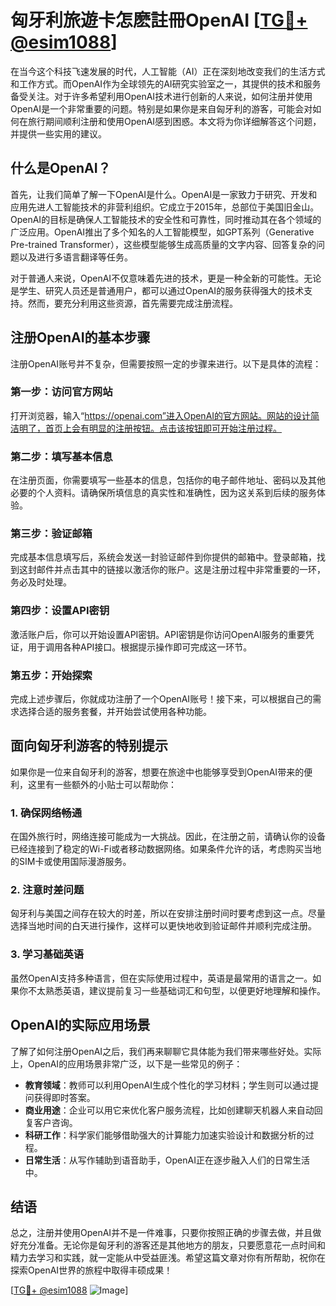 # 匈牙利旅遊卡怎麽註冊OpenAI [[TG💪+ @esim1088](https://t.me/s/esim1088)]

在当今这个科技飞速发展的时代，人工智能（AI）正在深刻地改变我们的生活方式和工作方式。而OpenAI作为全球领先的AI研究实验室之一，其提供的技术和服务备受关注。对于许多希望利用OpenAI技术进行创新的人来说，如何注册并使用OpenAI是一个非常重要的问题。特别是如果你是来自匈牙利的游客，可能会对如何在旅行期间顺利注册和使用OpenAI感到困惑。本文将为你详细解答这个问题，并提供一些实用的建议。

## 什么是OpenAI？

首先，让我们简单了解一下OpenAI是什么。OpenAI是一家致力于研究、开发和应用先进人工智能技术的非营利组织。它成立于2015年，总部位于美国旧金山。OpenAI的目标是确保人工智能技术的安全性和可靠性，同时推动其在各个领域的广泛应用。OpenAI推出了多个知名的人工智能模型，如GPT系列（Generative Pre-trained Transformer），这些模型能够生成高质量的文字内容、回答复杂的问题以及进行多语言翻译等任务。

对于普通人来说，OpenAI不仅意味着先进的技术，更是一种全新的可能性。无论是学生、研究人员还是普通用户，都可以通过OpenAI的服务获得强大的技术支持。然而，要充分利用这些资源，首先需要完成注册流程。

## 注册OpenAI的基本步骤

注册OpenAI账号并不复杂，但需要按照一定的步骤来进行。以下是具体的流程：

### 第一步：访问官方网站

打开浏览器，输入“https://openai.com”进入OpenAI的官方网站。网站的设计简洁明了，首页上会有明显的注册按钮。点击该按钮即可开始注册过程。

### 第二步：填写基本信息

在注册页面，你需要填写一些基本的信息，包括你的电子邮件地址、密码以及其他必要的个人资料。请确保所填信息的真实性和准确性，因为这关系到后续的服务体验。

### 第三步：验证邮箱

完成基本信息填写后，系统会发送一封验证邮件到你提供的邮箱中。登录邮箱，找到这封邮件并点击其中的链接以激活你的账户。这是注册过程中非常重要的一环，务必及时处理。

### 第四步：设置API密钥

激活账户后，你可以开始设置API密钥。API密钥是你访问OpenAI服务的重要凭证，用于调用各种API接口。根据提示操作即可完成这一环节。

### 第五步：开始探索

完成上述步骤后，你就成功注册了一个OpenAI账号！接下来，可以根据自己的需求选择合适的服务套餐，并开始尝试使用各种功能。

## 面向匈牙利游客的特别提示

如果你是一位来自匈牙利的游客，想要在旅途中也能够享受到OpenAI带来的便利，这里有一些额外的小贴士可以帮助你：

### 1. 确保网络畅通

在国外旅行时，网络连接可能成为一大挑战。因此，在注册之前，请确认你的设备已经连接到了稳定的Wi-Fi或者移动数据网络。如果条件允许的话，考虑购买当地的SIM卡或使用国际漫游服务。

### 2. 注意时差问题

匈牙利与美国之间存在较大的时差，所以在安排注册时间时要考虑到这一点。尽量选择当地时间的白天进行操作，这样可以更快地收到验证邮件并顺利完成注册。

### 3. 学习基础英语

虽然OpenAI支持多种语言，但在实际使用过程中，英语是最常用的语言之一。如果你不太熟悉英语，建议提前复习一些基础词汇和句型，以便更好地理解和操作。

## OpenAI的实际应用场景

了解了如何注册OpenAI之后，我们再来聊聊它具体能为我们带来哪些好处。实际上，OpenAI的应用场景非常广泛，以下是一些常见的例子：

- **教育领域**：教师可以利用OpenAI生成个性化的学习材料；学生则可以通过提问获得即时答案。
- **商业用途**：企业可以用它来优化客户服务流程，比如创建聊天机器人来自动回复客户咨询。
- **科研工作**：科学家们能够借助强大的计算能力加速实验设计和数据分析的过程。
- **日常生活**：从写作辅助到语音助手，OpenAI正在逐步融入人们的日常生活中。

## 结语

总之，注册并使用OpenAI并不是一件难事，只要你按照正确的步骤去做，并且做好充分准备。无论你是匈牙利的游客还是其他地方的朋友，只要愿意花一点时间和精力去学习和实践，就一定能从中受益匪浅。希望这篇文章对你有所帮助，祝你在探索OpenAI世界的旅程中取得丰硕成果！

[[TG💪+ @esim1088](https://t.me/s/esim1088) ![Image](https://i.postimg.cc/4NQfJmqS/Snipaste-2025-05-13-00-14-12.png)]